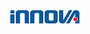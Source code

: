 <link href="style.css" type="text/css" rel="stylesheet"></link>


<div class="headerimg" markdown="1">

![](images/innova.png)

</div>

